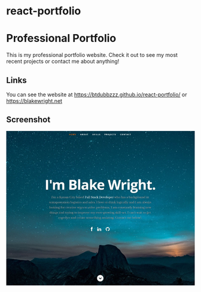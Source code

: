 # react-portfolio
# Professional Portfolio

This is my professional portfolio website. Check it out to see my most recent projects or contact me about anything!

## Links

You can see the website at https://btdubbzzz.github.io/react-portfolio/ or https://blakewright.net

## Screenshot

![Alt Text](./portfolio/public/images/portfolio/portfolio_screenshot.jpg)
